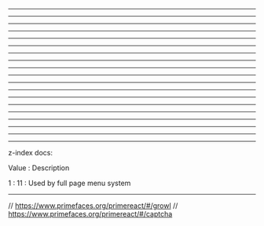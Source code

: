 


---------------------------------------------------------------



---------------------------------------------------------------



---------------------------------------------------------------



---------------------------------------------------------------



---------------------------------------------------------------



---------------------------------------------------------------



---------------------------------------------------------------



---------------------------------------------------------------



---------------------------------------------------------------



---------------------------------------------------------------



---------------------------------------------------------------



---------------------------------------------------------------



---------------------------------------------------------------



---------------------------------------------------------------



---------------------------------------------------------------



---------------------------------------------------------------



---------------------------------------------------------------



---------------------------------------------------------------



---------------------------------------------------------------

z-index docs:

Value : Description

1   :
11  :   Used by full page menu system

---------------------------------------------------------------

// https://www.primefaces.org/primereact/#/growl
// https://www.primefaces.org/primereact/#/captcha